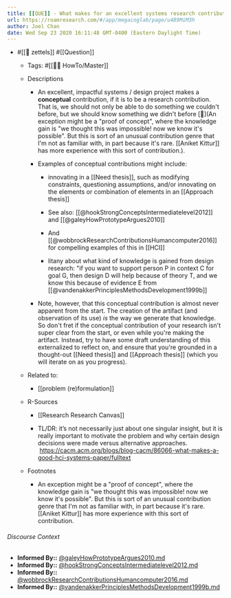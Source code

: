```yaml
---
title: [[QUE]] - What makes for an excellent systems research contribution?
url: https://roamresearch.com/#/app/megacoglab/page/u489MiM3h
author: Joel Chan
date: Wed Sep 23 2020 16:11:48 GMT-0400 (Eastern Daylight Time)
---
```


- #[[🌲 zettels]] #[[Question]]

    - Tags: #[[👩‍🏫 HowTo/Master]]

    - Descriptions

        - An excellent, impactful systems / design project makes a **conceptual** contribution, if it is to be a research contribution. That is, we should not only be able to do something we couldn't before, but we should know something we didn't before [📝](An exception might be a "proof of concept", where the knowledge gain is "we thought this was impossible! now we know it's possible". But this is sort of an unusual contribution genre that I'm not as familiar with, in part because it's rare. [[Aniket Kittur]] has more experience with this sort of contribution.).

        - Examples of conceptual contributions might include:

            - innovating in a [[Need thesis]], such as modifying constraints, questioning assumptions, and/or innovating on the elements or combination of elements in an [[Approach thesis]]

            - See also: [[@hookStrongConceptsIntermediatelevel2012]] and [[@galeyHowPrototypeArgues2010]]

            - And [[@wobbrockResearchContributionsHumancomputer2016]] for compelling examples of this in [[HCI]]

            - litany about what kind of knowledge is gained from design research: "if you want to support person P in context C for goal G, then design D will help because of theory T, and we know this because of evidence E from [[@vandenakkerPrinciplesMethodsDevelopment1999b]]

        - Note, however, that this conceptual contribution is almost never apparent from the start. The creation of the artifact (and observation of its use) *is* the way we generate that knowledge. So don't fret if the conceptual contribution of your research isn't super clear from the start, or even while you're making the artifact. Instead, try to have some draft understanding of this externalized to reflect on, and ensure that you're grounded in a thought-out [[Need thesis]] and [[Approach thesis]] (which you will iterate on as you progress).

    - Related to:

        - [[problem (re)formulation]]

    - R-Sources

        - [[Research Research Canvas]]

        - TL/DR: it’s not necessarily just about one singular insight, but it is really important to motivate the problem and why certain design decisions were made versus alternative approaches.  https://cacm.acm.org/blogs/blog-cacm/86066-what-makes-a-good-hci-systems-paper/fulltext

    - Footnotes

        - An exception might be a "proof of concept", where the knowledge gain is "we thought this was impossible! now we know it's possible". But this is sort of an unusual contribution genre that I'm not as familiar with, in part because it's rare. [[Aniket Kittur]] has more experience with this sort of contribution.

###### Discourse Context

- **Informed By::** [@galeyHowPrototypeArgues2010.md](@galeyHowPrototypeArgues2010.md)
- **Informed By::** [@hookStrongConceptsIntermediatelevel2012.md](@hookStrongConceptsIntermediatelevel2012.md)
- **Informed By::** [@wobbrockResearchContributionsHumancomputer2016.md](@wobbrockResearchContributionsHumancomputer2016.md)
- **Informed By::** [@vandenakkerPrinciplesMethodsDevelopment1999b.md](@vandenakkerPrinciplesMethodsDevelopment1999b.md)

